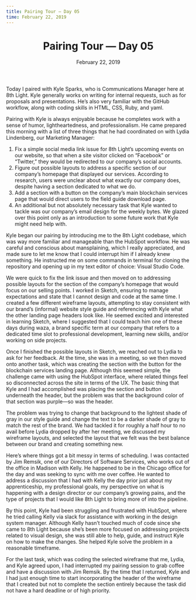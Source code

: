 ```yaml
---
title: Pairing Tour — Day 05
time: February 22, 2019
---
```


<main class='blogposts__container'>
  <header class='header-main'>
    <h1>Pairing Tour — Day 05</h1>
    <time datetime="2019-02-22">February 22, 2019</time>
  </header>

<p>Today I paired with Kyle Sparks, who is Communications Manager here at 8th Light. Kyle generally works on writing for internal requests, such as for proposals and presentations. He’s also very familiar with the GitHub workflow, along with coding skills in HTML, CSS, Ruby, and yaml.</p>

<p>Pairing with Kyle is always enjoyable because he completes work with a sense of humor, lightheartedness, and professionalism. He came prepared this morning with a list of three things that he had coordinated on with Lydia Lindenberg, our Marketing Manager:</p>

<ol class="blogpost--ol-indent">
  <li>Fix a simple social media link issue for 8th Light’s upcoming events on our website, so that when a site visitor clicked on “Facebook” or “Twitter,” they would be redirected to our company’s social accounts.</li>
  
  <li>Figure out possible layouts to address a specific section of our company’s homepage that displayed our services. According to research, users were unclear about what exactly our company does, despite having a section dedicated to what we do.</li>

  <li>Add a section with a button on the company’s main blockchain services page that would direct users to the field guide download page.</li>
  
  <li>An additional but not absolutely necessary task that Kyle wanted to tackle was our company’s email design for the weekly bytes. We glazed over this point only as an introduction to some future work that Kyle might need help with.</li>
</ol>

<p>Kyle began our pairing by introducing me to the 8th Light codebase, which was way more familiar and manageable than the HubSpot workflow. He was careful and conscious about mansplaining, which I really appreciated, and made sure to let me know that I could interrupt him if I already knew something. He instructed me on some commands in terminal for cloning the repository and opening up in my text editor of choice: Visual Studio Code.</p>

<p>We were quick to fix the link issue and then moved on to addressing possible layouts for the section of the company’s homepage that would focus on our selling points. I worked in Sketch, ensuring to manage expectations and state that I cannot design and code at the same time. I created a few different wireframe layouts, attempting to stay consistent with our brand’s (informal) website style guide and referencing with Kyle what the other landing page headers look like. He seemed excited and interested in learning Sketch, where I suggested that I could teach him one of these days during waza, a brand specific term at our company that refers to a dedicated time slot to professional development, learning new skills, and/or working on side projects.</p>

<p>Once I finished the possible layouts in Sketch, we reached out to Lydia to ask for her feedback. At the time, she was in a meeting, so we then moved onto another task, which was creating the section with the button for the blockchain services landing page. Although this seemed simple, the challenge came with using the HubSpot interface, where related things feel so disconnected across the site in terms of the UX. The basic thing that Kyle and I had accomplished was placing the section and button underneath the header, but the problem was that the background color of that section was purple—so was the header.</p>

<p>The problem was trying to change that background to the lightest shade of gray in our style guide and change the text to be a darker shade of gray to match the rest of the brand. We had tackled it for roughly a half hour to no avail before Lydia dropped by after her meeting, we discussed my wireframe layouts, and selected the layout that we felt was the best balance between our brand and creating something new.</p>

<p>Here’s where things got a bit messy in terms of scheduling. I was contacted by Jim Remsik, one of our Directors of Software Services, who works out of the office in Madison with Kelly. He happened to be in the Chicago office for the day and was seeking to sync with me over coffee. He wanted to address a discussion that I had with Kelly the day prior just about my apprenticeship, my professional goals, my perspective on what is happening with a design director or our company’s growing pains, and the type of projects that I would like 8th Light to bring more of into the pipeline.</p>

<p>By this point, Kyle had been struggling and frustrated with HubSpot, where he tried calling Kelly via slack for assistance with working in the design system manager. Although Kelly hasn’t touched much of code since she came to 8th Light because she’s been more focused on addressing projects related to visual design, she was still able to help, guide, and instruct Kyle on how to make the changes. She helped Kyle solve the problem in a reasonable timeframe.</p>

<p>For the last task, which was coding the selected wireframe that me, Lydia, and Kyle agreed upon, I had interrupted my pairing session to grab coffee and have a discussion with Jim Remsik. By the time that I returned, Kyle and I had just enough time to start incorporating the header of the wireframe that I created but not to complete the section entirely because the task did not have a hard deadline or of high priority.</p>
</main>

